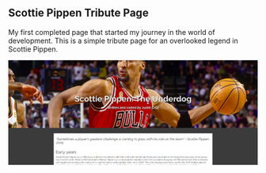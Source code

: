 Scottie Pippen Tribute Page
---
My first completed page that started my journey in the world of development. This is a simple tribute page for an overlooked legend in Scottie Pippen.


![Visual](/visual.png)